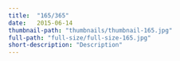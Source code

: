 ```yaml
---
title:  "165/365"
date:   2015-06-14
thumbnail-path: "thumbnails/thumbnail-165.jpg"
full-path: "full-size/full-size-165.jpg"
short-description: "Description"
---
```

